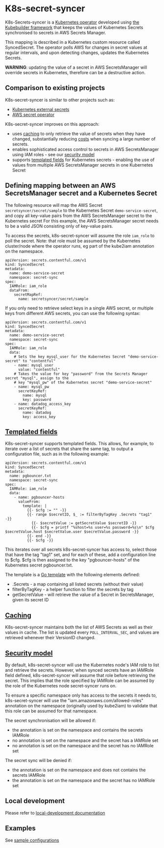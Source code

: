 # K8s-secret-syncer

K8s-Secrets-syncer is a [Kubernetes operator](https://kubernetes.io/docs/concepts/extend-kubernetes/operator/) developed
using [the Kubebuilder framework](https://github.com/kubernetes-sigs/kubebuilder) that keeps the values of Kubernetes
Secrets synchronised to secrets in AWS Secrets Manager.

This mapping is described in a Kubernetes custom resource called SyncedSecret. The operator polls AWS for changes in
secret values at regular intervals, and upon detecting changes, updates the Kubernetes Secrets.

__WARNING__: updating the value of a secret in AWS SecretsManager will override secrets in Kubernetes, therefore
 can be a destructive action.

## Comparison to existing projects

K8s-secret-syncer is similar to other projects such as:
 * [Kubernetes external secrets](https://github.com/godaddy/kubernetes-external-secrets)
 * [AWS secret operator](https://github.com/mumoshu/aws-secret-operator)

K8s-secret-syncer improves on this approach: 
 * uses [caching](#caching) to only retrieve the value of secrets when they have changed, substantially reducing
 [costs](https://aws.amazon.com/secrets-manager/pricing/) when syncing a large number of secrets.
 * enables sophisticated access control to secrets in AWS SecretsManager using IAM roles - see our
 [security model](#security-model)
 * supports [templated fields](#templated-fields) for Kubernetes secrets - enabling the use of values from multiple AWS
 SecretsManager secrets in one Kubernetes Secret

## Defining mapping between an AWS SecretsManager secret and a Kubernetes Secret

The following resource will map the AWS Secret ```secretsyncer/secret/sample``` to the Kubernetes Secret
```demo-service-secret```, and copy all key-value pairs from the AWS SecretsManager secret to the  Kubernetes secret For
 this example, the AWS SecretsManager secret needs to be a valid JSON consisting only of key-value pairs.

To access the secrets, k8s-secret-syncer will assume the role ```iam_role``` to poll the secret. Note: that role must be
 assumed by the Kubernetes cluster/node where the operator runs, eg part of the kube2iam annotation on the namespace.

```
apiVersion: secrets.contentful.com/v1
kind: SyncedSecret
metadata:
  name: demo-service-secret
  namespace: secret-sync
spec:
  IAMRole: iam_role
  dataFrom:
    secretMapRef:
      name: secretsyncer/secret/sample
```

If you only need to retrieve select keys in a single AWS secret, or multiple keys from different AWS secrets, you
can use the following syntax:

```
apiVersion: secrets.contentful.com/v1
kind: SyncedSecret
metadata:
  name: demo-service-secret
  namespace: secret-sync
spec:
  IAMRole: iam_role
  data:
    # Sets the key mysql_user for the Kubernetes Secret "demo-service-secret" to "contentful"
    - name: mysql_user
      value: "contentful"
    # Takes the value for key "password" from the Secrets Manager secret "mysql", assign to the
    # key "mysql_pw" of the Kubernetes secret "demo-service-secret"
    - name: mysql_pw
      secretKeyRef:
        name: mysql
        key: password
    - name: datadog_access_key
      secretKeyRef:
        name: datadog
        key: access_key
```


## [Templated fields](#templated-fields)

K8s-secret-syncer supports templated fields. This allows, for example, to iterate over a list of secrets that
share the same tag, to output a configuration file, such as in the following example:

```
apiVersion: secrets.contentful.com/v1
kind: SyncedSecret
metadata:
  name: pgbouncer.txt
  namespace: secret-sync
spec:
  IAMRole: iam_role
  data:
    - name: pgbouncer-hosts
      valueFrom:
        template: |
          {{- $cfg := "" -}}
          {{- range $secretID, $_ := filterByTagKey .Secrets "tag1" -}}
            {{- $secretValue := getSecretValue $secretID -}}
            {{- $cfg = printf "%shost=%s user=%s password=%s\n" $cfg $secretValue.host $secretValue.user $secretValue.password -}}
          {{- end -}}
          {{- $cfg -}}
```

This iterates over all secrets k8s-secret-syncer has access to, select those that have the tag "tag1" set,
and for each of these, add a configuration line to $cfg. $cfg is then assigned to the key "pgbouncer-hosts" of
the Kubernetes secret pgbouncer.txt.

The template is a [Go template](https://golang.org/pkg/text/template/) with the following elements defined:
 * .Secrets - a map containing all listed secrets (without their value)
 * filterByTagKey - a helper function to filter the secrets by tag
 * getSecretValue - will retrieve the value of a Secret in SecretsManager, given its secret ID

## [Caching](#caching)

K8s-secret-syncer maintains both the list of AWS Secrets as well as their values in cache. The list is updated every
`POLL_INTERVAL_SEC`, and values are retrieved whenever their VersionID changed.

## [Security model](#security-model)

By default, k8s-secret-syncer will use the Kubernetes node's IAM role to list and retrieve the secrets. However, when
synced secrets have an IAMRole field defined, k8s-secret-syncer will assume that role before retrieving the secret. This
implies that the role specified by IAMRole can be assumed by the role of the Kubernetes node secret-syncer runs on.

To ensure a specific namespace only has access to the secrets it needs to, k8s-secret-syncer will use the
"iam.amazonaws.com/allowed-roles" annotation on the namespace (originally used by kube2iam) to validate that this
role can be assumed for that namespace.

The secret synchronisation will be allowed if:
 * the annotation is set on the namespace and contains the secrets IAMRole
 * no annotation is set on the namespace and the secret has a IAMRole set
 * no annotation is set on the namespace and the secret has no IAMRole set

The secret sync will be denied if:
 * the annotation is set on the namespace and does not contains the secrets IAMRole
 * the annotation is set on the namespace and the secret has no IAMRole set

## Local development

Please refer to [local-development documentation](docs/development.md)

## Examples

See [sample configurations](config/samples)
